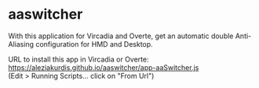 # aaswitcher
With this application for Vircadia and Overte, get an automatic double Anti-Aliasing configuration for HMD and Desktop.   
  
URL to install this app in Vircadia or Overte: https://aleziakurdis.github.io/aaswitcher/app-aaSwitcher.js  
(Edit > Running Scripts... click on "From Url") 
